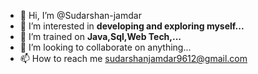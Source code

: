 - 👋 Hi, I’m @Sudarshan-jamdar
- 👀 I’m interested in **developing and exploring myself...**
- 🌱 I’m trained on **Java,Sql,Web Tech,...**
- 💞️ I’m looking to collaborate on anything...
- 📫 How to reach me sudarshanjamdar9612@gmail.com

<!---
Sudarshan-jamdar-9612/Sudarshan-jamdar-9612 is a ✨ special ✨ repository because its `README.md` (this file) appears on your GitHub profile.
You can click the Preview link to take a look at your changes.
--->
